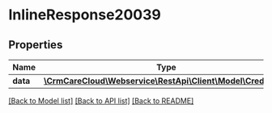 # InlineResponse20039

## Properties
Name | Type | Description | Notes
------------ | ------------- | ------------- | -------------
**data** | [**\CrmCareCloud\Webservice\RestApi\Client\Model\CreditType**](CreditType.md) |  | [optional] 

[[Back to Model list]](../../README.md#documentation-for-models) [[Back to API list]](../../README.md#documentation-for-api-endpoints) [[Back to README]](../../README.md)

